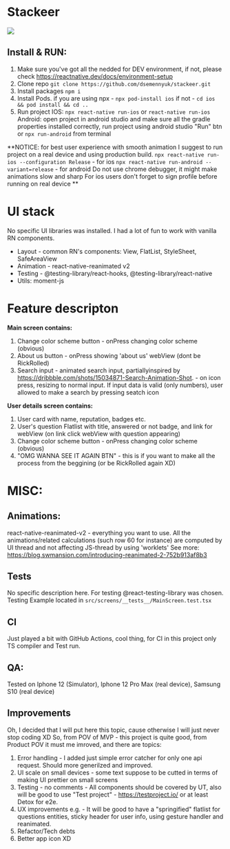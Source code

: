 # Stackeer

![](https://user-images.githubusercontent.com/20091329/143721297-b99c2ceb-7b8b-4047-9f76-156886209df7.png)

## Install & RUN:

1. Make sure you've got all the nedded for DEV environment, if not, please check https://reactnative.dev/docs/environment-setup
2. Clone repo `git clone https://github.com/dsemennyuk/stackeer.git`
3. Install packages `npm i`
4. Install Pods. if you are using npx - `npx pod-install ios` if not - `cd ios && pod install && cd ..`
5. Run project
   IOS: `npx react-native run-ios` or `react-native run-ios`
   Android: open project in android studio and make sure all the gradle properties installed correctly,
   run project using android studio "Run" btn or `npx run-android` from terminal

**NOTICE: for best user experience with smooth animation I suggest to run project on a real device and using production build.
`npx react-native run-ios --configuration Release` - for ios
`npx react-native run-android --variant=release` - for android
Do not use chrome debugger, it might make animations slow and sharp
For ios users don't forget to sign profile before running on real device
**

# UI stack

No specific UI libraries was installed.
I had a lot of fun to work with vanilla RN components.

- Layout - common RN's components: View, FlatList, StyleSheet, SafeAreaView
- Animation - react-native-reanimated v2
- Testing - @testing-library/react-hooks, @testing-library/react-native
- Utils: moment-js

# Feature descripton

**Main screen contains:**

1. Change color scheme button - onPress changing color scheme (obvious)
2. About us button - onPress showing 'about us' webView (dont be RickRolled)
3. Search input - animated search input, partiallyinspired by https://dribbble.com/shots/15034871-Search-Animation-Shot. - on icon press, resizing to normal input. If input data is valid (only numbers), user allowed to make a search by pressing seatch icon

**User details screen contains:**

1. User card with name, reputation, badges etc.
2. User's question Flatlist with title, answered or not badge, and link for webView (on link click webView with question appearing)
3. Change color scheme button - onPress changing color scheme (obvious)
4. "OMG WANNA SEE IT AGAIN BTN" - this is if you want to make all the process from the beggining (or be RickRolled again XD)

# MISC:

## Animations:

react-native-reanimated-v2 - everything you want to use.
All the animations/related calculations (such row 60 for instance)
are computed by UI thread and not affecting JS-thread by using 'worklets'
See more: https://blog.swmansion.com/introducing-reanimated-2-752b913af8b3

## Tests

No specific description here. For testing @react-testing-library was chosen.
Testing Example located in `src/screens/__tests__/MainScreen.test.tsx`

## CI

Just played a bit with GitHub Actions, cool thing, for CI in this project only TS compiler and Test run.

## QA:

Tested on Iphone 12 (Simulator), Iphone 12 Pro Max (real device), Samsung S10 (real device)

## Improvements

Oh, I decided that I will put here this topic, cause otherwise I will just never stop coding XD
So, from POV of MVP - this project is quite good, from Product POV it must me imroved, and there are topics:

1. Error handling - I added just simple error catcher for only one api request. Should more generilzed and improved.
2. UI scale on small devices - some text suppose to be cutted in terms of making UI prettier on small screens
3. Testing - no comments - All components should be covered by UT, also will be good to use "Test project" - https://testproject.io/ or at least Detox for e2e.
4. UX improvements
   e.g. - It will be good to have a "springified" flatlist for questions entities, sticky header for user info, using gesture handler and reanimated.
5. Refactor/Tech debts
6. Better app icon XD
